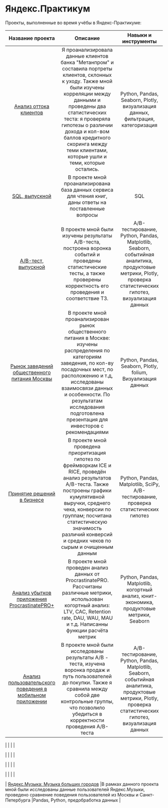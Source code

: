 # Яндекс.Практикум
Проекты, выполненные во время учёбы в Яндекс-Практикуме:

| Название проекта| Описание | Навыки и инструменты |
| :--------------------: | :---------------------: |:---------------------------:|
| [Анализ оттока клиентов](https://github.com/KomiaginaArina/yandex_practicum/tree/main/churn_analysis) |Я проанализировала данные клиентов банка "Метанпром" и составила портреты клиентов, склонных к уходу. Также мной были изучены корреляции между данными и проведены два статистических теста: я проверяла гипотезы о различии дохода и кол-вом баллов кредитного скоринга между теми клиентами, которые ушли и теми, которые остались. | Python, Pandas, Seaborn, Plotly, визуализация данных, фильтрация, категоризация |
| [SQL, выпускной](https://github.com/KomiaginaArina/yandex_practicum/tree/main/SQL_final) |В проекте мной проанализирована база данных сервиса для чтения книг, даны ответы на поставленные вопросы | SQL|
| [A/B-тест, выпускной](https://github.com/KomiaginaArina/yandex_practicum/tree/main/AB-test-final) |В проекте мной были изучены результаты A/B-теста, построена воронка событий и проведены статистические тесты, а также проверены корректность его проведения и соответствие ТЗ.| A/B-тестирование, Python, Pandas, Matplotlib, Seaborn, событийная аналитика, продуктовые метрики, Plotly, проверка статистических гипотез, визуализация данных |
| [Рынок заведений общественного питания Москвы](https://github.com/KomiaginaArina/yandex_practicum/tree/main/food_industry) |В проекте мной проанализирован рынок общественного питания в Москве: изучены распределения по категориям заведения, по кол-ву посадочных мест, по расположению и т.д, исследованы взаимосвязи данных и особенности. По результатам исследования подготовлена презентация для инвесторов с рекомендациями | Python, Pandas, Seaborn, Plotly, folium, Визуализация данных|
|[Принятие решений в бизнесе](https://github.com/KomiaginaArina/yandex_practicum/tree/main/AB-test%2C%20hypotheses) |В проекте мной проведена приоритизация гипотез по фреймворкам ICE и RICE, проведён анализ результатов A/B-теста. Также построены графики кумулятивной выручки, среднего чека, конверсии по группам; посчитана статистическую значимость различий конверсий и средних чеков по сырым и очищенным данным |Python, Pandas, Matplotlib, SciPy, A/B-тестирование, проверка статистических гипотез|
| [Анализ убытков приложения ProcrastinatePRO+](https://github.com/KomiaginaArina/yandex_practicum/tree/main/ProcrasinatePro%2B) |В проекте мной проведен анализ данных от ProcrastinatePRO. Рассчитаны различные метрики, использован когортный анализ: LTV, CAC, Retention rate, DAU, WAU, MAU и т.д. Написанны функции расчёта метрик|Python, Pandas, Matplotlib, когортный анализ, юнит-экономика, продуктовые метрики, Seaborn|
| [Анализ пользовательского поведения в мобильном приложении](https://github.com/KomiaginaArina/yandex_practicum/tree/main/food_app%20(A-A-B-test)) |В проекте мной были исследованы результаты А/B - теста, изучена воронка продаж и путь пользователей до покупки.  Также я сравнила между собой две контрольные группы, что позволило убедиться в корректности проведения А/B- теста |A/B-тестирование, Python, Pandas, Matplotlib, Seaborn, событийная аналитика, продуктовые метрики, Plotly, проверка статистических гипотез, визуализация данных |

| []() | | |

| []() | | |

| []() | | |

| []() | | |

| [Яндекс.Музыка: Музыка больших городов](https://github.com/KomiaginaArina/yandex_practicum/tree/main/yandex_music) |В рамках данного проекта мной были исследованы данные пользователей Яндекс.Музыки,  проведено сравнение поведения пользователей из Москвы и Санкт-Петербурга |Pandas, Python, предобработка данных |
